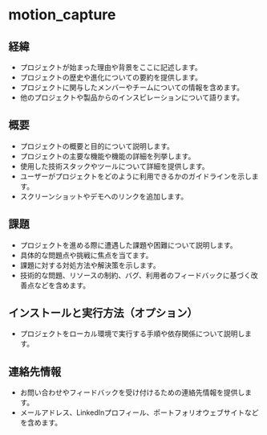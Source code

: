 # motion_capture

## 経緯

- プロジェクトが始まった理由や背景をここに記述します。
- プロジェクトの歴史や進化についての要約を提供します。
- プロジェクトに関与したメンバーやチームについての情報を含めます。
- 他のプロジェクトや製品からのインスピレーションについて語ります。

## 概要

- プロジェクトの概要と目的について説明します。
- プロジェクトの主要な機能や機能の詳細を列挙します。
- 使用した技術スタックやツールについて詳細を提供します。
- ユーザーがプロジェクトをどのように利用できるかのガイドラインを示します。
- スクリーンショットやデモへのリンクを追加します。

## 課題

- プロジェクトを進める際に遭遇した課題や困難について説明します。
- 具体的な問題点や挑戦に焦点を当てます。
- 課題に対する対処方法や解決策を示します。
- 技術的な問題、リソースの制約、バグ、利用者のフィードバックに基づく改善点などを含めます。

## インストールと実行方法（オプション）

- プロジェクトをローカル環境で実行する手順や依存関係について説明します。

## 連絡先情報

- お問い合わせやフィードバックを受け付けるための連絡先情報を提供します。
- メールアドレス、LinkedInプロフィール、ポートフォリオウェブサイトなどを含めます。
